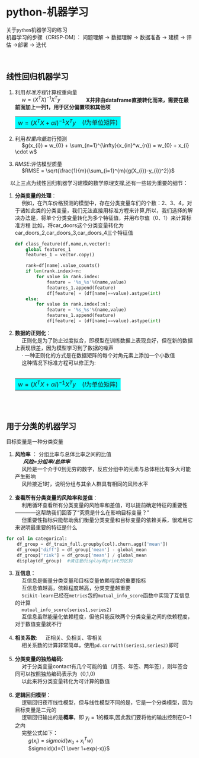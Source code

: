 # python-机器学习
<font face="仿宋"> 关于python机器学习的练习 </font>  
机器学习的步骤（CRISP-DM）：
问题理解 $\longrightarrow$ 数据理解 $\longrightarrow$ 数据准备 $\longrightarrow$ 建模 $\longrightarrow$ 评估 $\longrightarrow$部署 $\longrightarrow$ 迭代

 &ensp;     
                
## 线性回归机器学习 

1. 利用*标准方程*计算权重向量  
   &emsp; $w = (X^{T}X)^{-1}X^{T}y$            &ensp; &ensp; &ensp; &ensp; &ensp; &ensp; **X并非由dataframe直接转化而来，需要在最前面加上一列1，用于区分偏置项和其他项**
&emsp; <table><tr><td bgcolor=cyan> $w = (X^{T}X+\alpha I)^{-1}X^{T}y$ &ensp; ($I$为单位矩阵) </td></tr></table>
     
2. 利用*权重向量*进行预测  
   &emsp; $g(x_{i}) = w_{0} + \sum_{n=1}^{\infty}(x_{in}*w_{n}) = w_{0} + x_{i} \cdot w$ 
    
3. *RMSE*:评估模型质量  
   &emsp; $RMSE = \sqrt{\frac{1}{m}{\sum_{i=1}^{m}(g(X_{i})-y_{i})^2}}$
  
&ensp; 以上三点为线性回归机器学习建模的数学原理支撑,还有一些较为重要的细节：
1. **分类变量的处理**：  
   &emsp; 例如，在汽车价格预测的模型中，存在分类变量车们的个数：2、3、4，对于诸如此类的分类变量，我们无法直接用标准方程来计算,所以，我们选择的解决办法是，将单个分类变量转化为多个特征值，并用布尔值（0、1）来计算标准方程
   比如，将car_doors这个分类变量转化为car_doors_2,car_doors_3,car_doors_4三个特征值
   ```python
   def class_feature(df,name,n,vector):
       global features_1
       features_1 = vector.copy()

       rank=df[name].value_counts()
       if len(rank.index)<n:
           for value in rank.index:
               feature = '%s_%s'%(name,value)
               features_1.append(feature)
               df[feature] = (df[name]==value).astype(int)
       else:
           for value in rank.index[:n]:
               feature = '%s_%s'%(name,value)
               features_1.append(feature)
               df[feature] = (df[name]==value).astype(int)
   ```  
3. **数据的正则化**：   
   &emsp; 正则化是为了防止过度拟合，即模型在训练数据上表现良好，但在新的数据上表现很差，因为模型学习到了数据的噪声  
   &emsp; · 一种正则化的方式是在数据矩阵的每个对角元素上添加一个小数值  
   &emsp; 这种情况下标准方程可以修正为:   
&ensp; &emsp;  <table><tr><td bgcolor=cyan> $w = (X^{T}X+\alpha I)^{-1}X^{T}y$ &ensp; ($I$为单位矩阵) </td></tr></table>
         
&ensp;     
&ensp;        
                   
## 用于分类的机器学习  
 目标变量是一种分类变量
   
1. **风险率** ： 分组比率与总体比率之间的比值   
   &ensp;  &ensp; ***风险=分组率/总体率***    
   &emsp; 风险是一个介于0到无穷的数字，反应分组中的元素与总体相比有多大可能产生影响    
   &emsp; 风险接近1时，说明分组与其余人群具有相同的风险水平  
 &emsp;  
2. **查看所有分类变量的风险率和差值**：         
   &emsp; 利用循环查看所有分类变量的风险率和差值，可以提前确定特征的重要性————这帮助我们回答了“究竟是什么在影响目标变量？”     
   &emsp; 但重要性指标只能帮助我们衡量分类变量和目标变量的依赖关系，很难用它来说明最重要的特征是什么                 
  ```python
  for col in categorical:   
      df_group = df_train_full.groupby(col).churn.agg(['mean'])     
      df_group['diff'] = df_group['mean'] - global_mean       
      df_group['risk'] = df_group['mean'] / global_mean     
      display(df_group)  #请注意display和print的区别       
```    
3. **互信息**：       
   &emsp; 互信息是衡量分类变量和目标变量依赖程度的重要指标  
   &emsp; 互信息值越高，依赖程度越高，分类变量越重要   
   &emsp; `Scikit-learn`已经在`metrics`包的`mutual_info_score`函数中实现了互信息的计算    
   &emsp; `mutual_info_score(series1,series2)`    
   &emsp; 互信息虽然能量化依赖程度，但他只能反映两个分类变量之间的依赖程度，对于数值变量就不行    
  &emsp;            
4. **相关系数**:
   &emsp; 正相关、负相关、零相关    
   &emsp; 相关系数的计算非常简单，使用`pd.corrwith(series1,series2)`即可    
   &emsp;          
5. **分类变量的独热编码**:        
   &emsp; 对于分类变量contact有几个可能的值（月签、年签、两年签），则年签合同可以按照独热编码表示为（0,1,0)         
   &emsp; 以此来将分类变量转化为可计算的数值      
 &emsp;   
6. **逻辑回归模型**：   
   &emsp; 逻辑回归夜市线性模型，但与线性模型不同的是，它是一个分类模型，因为目标变量是二元的   
   &emsp; 逻辑回归输出的是**概率**，即 $y_i=1$的概率,因此我们要将他的输出控制在0~1之内        
   &emsp; 完整公式如下：    
   &emsp; &emsp;  $g(x_i) = sigmoid(w_0 +x^{T}_{i}w)$    
   &emsp; &emsp;  $sigmoid(x)={1 \over 1+exp(-x)}$       

   
   
